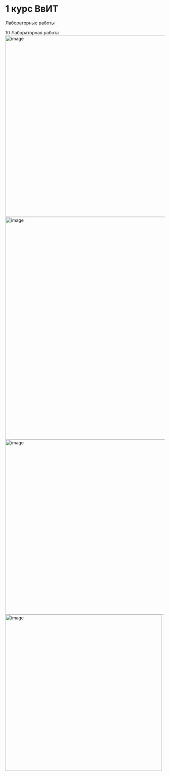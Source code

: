 # 1 курс ВвИТ
Лабораторные работы

10 Лабораторная работа
<img width="575" alt="image" src="https://github.com/user-attachments/assets/2c9b41a9-3e92-4ab1-9f78-b68b1e29800f" />
<img width="704" alt="image" src="https://github.com/user-attachments/assets/d31de9e2-e630-496e-b757-1b32c0f4e466" />
<img width="554" alt="image" src="https://github.com/user-attachments/assets/843ace73-df48-4b3c-b0bc-1c04a587c6ed" />
<img width="495" alt="image" src="https://github.com/user-attachments/assets/9c6e11ca-d2b9-43f1-aa3b-6016aa087119" />



